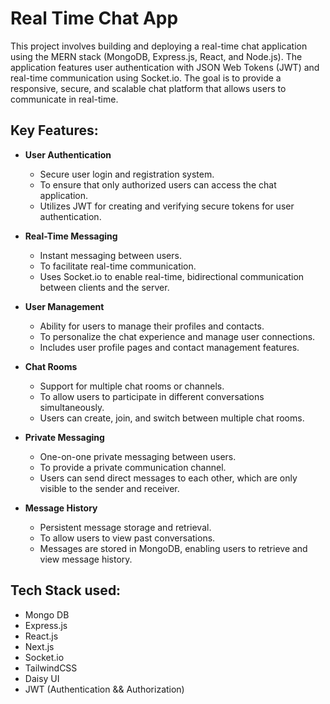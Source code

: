 
# Real Time Chat App 

This project involves building and deploying a real-time chat application using the MERN stack (MongoDB, Express.js, React, and Node.js). The application features user authentication with JSON Web Tokens (JWT) and real-time communication using Socket.io. The goal is to provide a responsive, secure, and scalable chat platform that allows users to communicate in real-time.

## Key Features:

 - **User Authentication**
   -  Secure user login and registration system.
   -  To ensure that only authorized users can access the chat application.
   - Utilizes JWT for creating and verifying secure tokens for user authentication.

 - **Real-Time Messaging**
   -  Instant messaging between users.
   -  To facilitate real-time communication.
   - Uses Socket.io to enable real-time, bidirectional communication between clients and the server.

 - **User Management**
   -  Ability for users to manage their profiles and contacts.
   -   To personalize the chat experience and manage user connections.
   - Includes user profile pages and contact management features.


 - **Chat Rooms**
   -  Support for multiple chat rooms or channels.
   -  To allow users to participate in different conversations simultaneously.
   - Users can create, join, and switch between multiple chat rooms.


 - **Private Messaging**
   -  One-on-one private messaging between users.
   - To provide a private communication channel.
   - Users can send direct messages to each other, which are only visible to the sender and receiver.


 - **Message History**
   -  Persistent message storage and retrieval.
   - To allow users to view past conversations.
   - Messages are stored in MongoDB, enabling users to retrieve and view message history.

## Tech Stack used:

- Mongo DB
- Express.js
- React.js
- Next.js
- Socket.io
- TailwindCSS 
- Daisy UI
- JWT (Authentication && Authorization)
